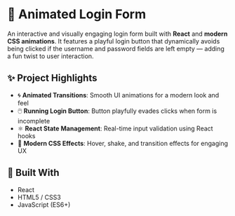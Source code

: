 # 🔐 Animated Login Form

An interactive and visually engaging login form built with **React** and **modern CSS animations**. It features a playful login button that dynamically avoids being clicked if the username and password fields are left empty — adding a fun twist to user interaction.

## ✨ Project Highlights

- 🌀 **Animated Transitions**: Smooth UI animations for a modern look and feel
- 🖱️ **Running Login Button**: Button playfully evades clicks when form is incomplete
- ⚛️ **React State Management**: Real-time input validation using React hooks
- 🎨 **Modern CSS Effects**: Hover, shake, and transition effects for engaging UX

## 🧰 Built With

- React
- HTML5 / CSS3
- JavaScript (ES6+)
